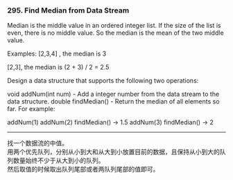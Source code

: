 ### 295. Find Median from Data Stream

Median is the middle value in an ordered integer list. If the size of the list is even, there is no middle value. So the median is the mean of the two middle value.

Examples: 
[2,3,4] , the median is 3

[2,3], the median is (2 + 3) / 2 = 2.5

Design a data structure that supports the following two operations:

void addNum(int num) - Add a integer number from the data stream to the data structure.
double findMedian() - Return the median of all elements so far.
For example:

addNum(1)
addNum(2)
findMedian() -> 1.5
addNum(3) 
findMedian() -> 2

* * *

找一个数据流的中值。    
用两个优先队列，分别从小到大和从大到小放置目前的数据，且保持从小到大的队列数量始终不少于从大到小的队列。    
然后取值的时候取出队列尾部或者两队列尾部的值即可。   


